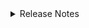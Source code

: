 <details markdown>
<summary>Release Notes</summary>

## 1.1.0 (2024-05-21)

**Technical and style updates:**

- Update based on the updates of the forked [FAIR-by-design template](https://github.com/FAIR-by-Design-Methodology/templates) that can also be found in the Release Notes of the [FAIR-by-design Training of Trainers](https://fair-by-design-methodology.github.io/FAIR-by-Design_ToT/latest/) v1.1.0.
- Release Notes added to the syllabus.
- Added "admonition" to enable the use of info boxes. KIT-specific information as well as exercises and summaries are now presented as info boxes.
- Footnotes added.
- Tabs added.

**Content updates:**

- Split section "2.1 Introduction" into two sections: "2.1 Introduction" and "2.2 Selection of ELNs".
- Section "03 Conclusion" added.
- Updates on the difference between ELN and LIMS, the advantages of ELNs and Kadi4Mat.
- Added video on Chemotion from Youtube.
- Update on Welcome section.
- Update on Facilitator Guide and Lessons Plan.
- Powerpoint slides added.

## 1.0.0 (2023-12-19)

- Initial release of the materials.

</details>